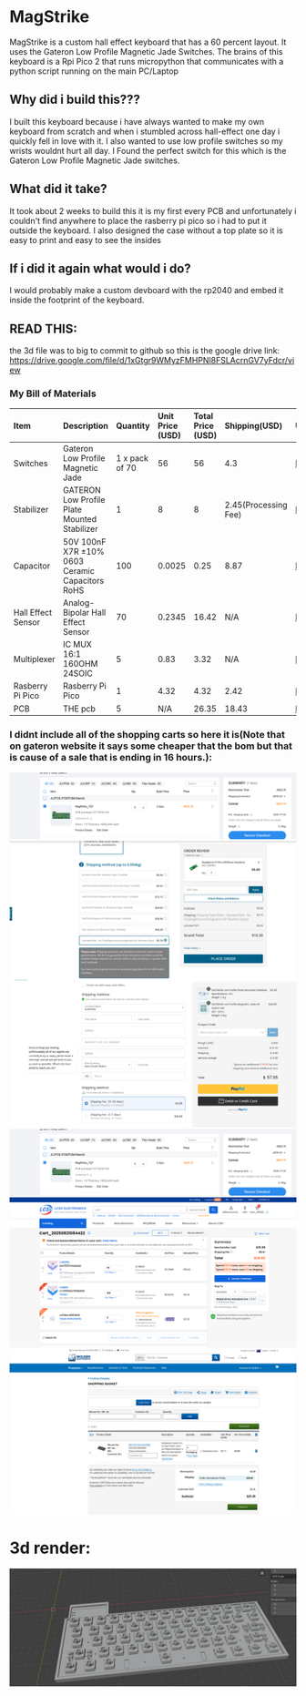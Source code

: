 # MagStrike

MagStrike is a custom hall effect keyboard that has a 60 percent layout.
It uses the Gateron Low Profile Magnetic Jade Switches. The brains of this keyboard is a Rpi Pico 2 that runs micropython that communicates with a python script running on the main PC/Laptop

## Why did i build this???
I built this keyboard because i have always wanted to make my own keyboard from scratch and when i stumbled across hall-effect one day i quickly fell in love with it. I also wanted to use low profile switches so my wrists wouldnt hurt all day. I Found the perfect switch for this which is the Gateron Low Profile Magnetic Jade switches.

## What did it take?
It took about 2 weeks to build this it is my first every PCB and unfortunately i couldn't find anywhere to place the rasberry pi pico so i had to put it outside the keyboard. I also designed the case without a top plate so it is easy to print and easy to see the insides

## If i did it again what would i do?
 I would probably make a custom devboard with the rp2040 and embed it inside the footprint of the keyboard.
 
## READ THIS:
the 3d file was to big to commit to github so this is the google drive link:
    https://drive.google.com/file/d/1xGtgr9WMyzFMHPNl8FSLAcrnGV7yFdcr/view
 
### My Bill of Materials

| Item | Description | Quantity | Unit Price (USD) | Total Price (USD) | Shipping(USD) | URL | Running Total(USD) |
| :--- | :--- | :--- | :--- | :--- | :--- | :--- | :--- |
| Switches | Gateron Low Profile Magnetic Jade | 1 x pack of 70 | 56 | 56 | 4.3 | [Link](https://www.gateron.com/products/gateron-low-profile-magnetic-jade-switch?VariantsId=10872) | 60.3 |
| Stabilizer | GATERON Low Profile Plate Mounted Stabilizer | 1 | 8 | 8 | 2.45(Processing Fee) | [Link](https://www.gateron.com/products/gateron-low-profile-plate-mounted-stabilizer?VariantsId=10540) | 70.75 |
| Capacitor | 50V 100nF X7R ±10% 0603 Ceramic Capacitors RoHS | 100 | 0.0025 | 0.25 | 8.87 | [Link](https://www.lcsc.com/product-detail/C14663.html?utm_source=chatgpt.com) | 79.87 |
| Hall Effect Sensor | Analog-Bipolar Hall Effect Sensor | 70 | 0.2345 | 16.42 | N/A | [Link](https://www.lcsc.com/product-detail/C962159.html) | 96.29 |
| Multiplexer | IC MUX 16:1 160OHM 24SOIC | 5 | 0.83 | 3.32 | N/A | [Link](https://www.lcsc.com/search?q=%20CD74HC4067M96%20&s_z=n_%20CD74HC4067M96%20) | 99.61 |
| Rasberry Pi Pico | Rasberry Pi Pico | 1 | 4.32 | 4.32 | 2.42 | [Link](https://core-electronics.com.au/raspberry-pi-pico.html) | 106.35 |
| PCB | THE pcb | 5 | N/A | 26.35 | 18.43 | [Link](https://cart.jlcpcb.com/shopcart/cart/) | 151.13 |


### I didnt include all of the shopping carts so here it is(Note that on gateron website it says some cheaper that the bom but that is cause of a sale that is ending in 16 hours.):
![PCB](/Images/JLC.png)
![shop](/Images/cORE.png)
![shop](/Images/Gateron.png)
![shop](/Images/JLC.png)
![shop](/Images/lcsc.png)
![shop](/Images/Mouser.png)

# 3d render:
![Render](/Images/render.png)


